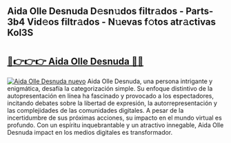 ## Aida Olle Desnuda D𝚎sn𝚞dos filtr𝚊dos - Parts-3b4 Vid𝚎os filtr𝚊dos - N𝚞evas f𝚘tos atr𝚊ctivas Kol3S

# <h2><a href="http://mba19cc.tromn.icu/?c=Aida+Olle+Desnuda">🔗👉👉👉 Aida Olle Desnuda 🔗🔗</a></h2>

[![Aida Olle Desnuda nuevo](https://i.imgur.com/pEAQMta.gif)](http://mba19cc.tromn.icu/?c=Aida+Olle+Desnuda)
Aida Olle Desnuda, una persona intrigante y enigmática, desafía la categorización simple. Su enfoque distintivo de la autopresentación en línea ha fascinado y provocado a los espectadores, incitando debates sobre la libertad de expresión, la autorrepresentación y las complejidades de las comunidades digitales. A pesar de la incertidumbre de sus próximas acciones, su impacto en el mundo virtual es profundo. Con un espíritu inquebrantable y un atractivo innegable, Aida Olle Desnuda impact en los medios digitales es transformador.
